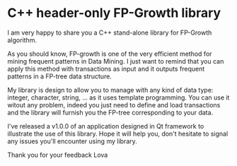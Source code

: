 # C++ header-only FP-Growth library

I am very happy to share you a C++ stand-alone library for FP-Growth algorithm.

As you should know, FP-growth is one of the very efficient method for mining frequent patterns in Data Mining. 
I just want to remind that you can apply this method with transactions as input and it outputs frequent patterns in a FP-tree data structure.

My library is design to allow you to manage with any kind of data type: integer, character, string, ... as it uses template programming. You can use it witout any problem, indeed you just need to define and load transactions and the library will furnish you the FP-tree corresponding to your data.

I've released a v1.0.0 of an application designed in Qt framework to illustrate the use of this library.
Hope it will help you, don't hesitate to signal any issues you'll encounter using my library.

Thank you for your feedback
Lova



